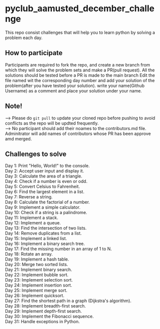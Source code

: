 # pyclub_aamusted_december_challenge
This repo consist challenges that will help you to learn python by solving a problem each day.

## How to participate
Participants are required to fork the repo, and create a new branch from which they will solve the problem sets and make a PR(pull request). 
All the solutions should be tested before a PR is made to the main branch
Edit the file named wit the corresponding day number and add your solution of the problem(after you have tested your solution).
write your name(Github Username) as a comment and place your solution under your name.


## Note!
--> Please do ```git pull``` to update your cloned repo before pushing to avoid conflicts as the repo will be updted frequently. \
--> No participant should add their noames to the contributors.md file. Adminitrator will add names of contributors whose PR has been approve amd merged.

## Challenges to solve

Day 1: Print "Hello, World!" to the console.\
Day 2: Accept user input and display it.\
Day 3: Calculate the area of a triangle.\
Day 4: Check if a number is even or odd.\
Day 5: Convert Celsius to Fahrenheit.\
Day 6: Find the largest element in a list.\
Day 7: Reverse a string.\
Day 8: Calculate the factorial of a number.\
Day 9: Implement a simple calculator.\
Day 10: Check if a string is a palindrome.\
Day 11: Implement a stack.\
Day 12: Implement a queue.\
Day 13: Find the intersection of two lists.\
Day 14: Remove duplicates from a list.\
Day 15: Implement a linked list.\
Day 16: Implement a binary search tree.\
Day 17: Find the missing number in an array of 1 to N.\
Day 18: Rotate an array.\
Day 19: Implement a hash table.\
Day 20: Merge two sorted lists.\
Day 21: Implement binary search.\
Day 22: Implement bubble sort.\
Day 23: Implement selection sort.\
Day 24: Implement insertion sort.\
Day 25: Implement merge sort.\
Day 26: Implement quicksort.\
Day 27: Find the shortest path in a graph (Dijkstra's algorithm).\
Day 28: Implement breadth-first search.\
Day 29: Implement depth-first search.\
Day 30: Implement the Fibonacci sequence.\
Day 31: Handle exceptions in Python.
